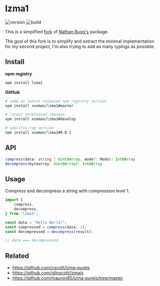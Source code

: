 # lzma1

![version][version]
![build][build]

[version]: https://img.shields.io/npm/v/lzma1
[build]: https://img.shields.io/github/actions/workflow/status/xseman/lzma1/tests.yml

This is a simplified [fork][fork-link] of [Nathan Rugg's][fork-author] package.

[fork-link]: https://github.com/LZMA-JS/LZMA-JS
[fork-author]: https://github.com/nmrugg

The goal of this fork is to simplify and extract the minimal implementation for
my second project, I'm also trying to add as many typings as possible.

## Install

**npm registry**

```sh
npm install lzma1
```

**GitHub**

```sh
# same as latest released npm registry version
npm install xseman/lzma1#master

# latest unreleased changes
npm install xseman/lzma1#develop

# specific tag version
npm install xseman/lzma1#0.0.1
```

## API

```ts
compress(data: string | Uint8Array, mode?: Mode): Int8Array
decompress(bytearray: Uint8Array): Int8Array
```

## Usage

Compress and decompress a string with compression level 1.

```js
import {
	compress,
	decompress,
} from "lzma1";

const data = "Hello World!";
const compressed = compress(data, 1);
const decompressed = decompress(result);

// data === decompressed
```

## Related

- <https://github.com/cscott/lzma-purejs>
- <https://github.com/glinscott/lzmajs>
- <https://github.com/mauron85/lzma-purejs/tree/master>
